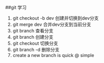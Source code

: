 ##git 学习
1. git checkout -b dev 创建并切换到dev分支
2. git merge dev 合并dev分支到当前分支
3. git branch 查看分支
4. git branch <name> 创建分支
5. git checkout <name> 切换分支
6. git branch -d <name> 删除分支
7. create a new branch is quick @ simple

